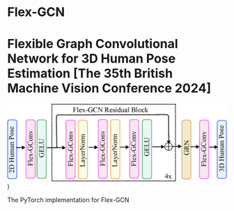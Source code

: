 # Flex-GCN
# Flexible Graph Convolutional Network for 3D Human Pose Estimation [The 35th British Machine Vision Conference 2024] 

![Network_Architechture](https://github.com/shahjahan0275/Flex-GCN/blob/main/demo/Network_Architechture.png))

The PyTorch implementation for Flex-GCN
